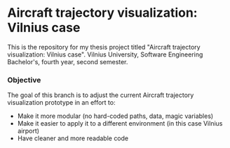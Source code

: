 # Aircraft trajectory visualization: Vilnius case

This is the repository for my thesis project titled "Aircraft trajectory visualization: Vilnius case".
Vilnius University, Software Engineering Bachelor's, fourth year, second semester.

### Objective

The goal of this branch is to adjust the current Aircraft trajectory visualization prototype in an effort to:
* Make it more modular (no hard-coded paths, data, magic variables)
* Make it easier to apply it to a different environment (in this case Vilnius airport)
* Have cleaner and more readable code